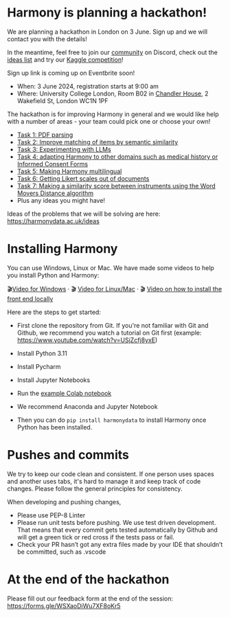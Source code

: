 # Harmony is planning a hackathon!

We are planning a hackathon in London on 3 June. Sign up and we will contact you with the details!

In the meantime, feel free to join our [community](https://harmonydata.ac.uk/community) on Discord, check out the [ideas list](/ideas) and try our [Kaggle competition](https://harmonydata.ac.uk//kaggle)!

Sign up link is coming up on Eventbrite soon!

* When: 3 June 2024, registration starts at 9:00 am
* Where: University College London, Room B02 in [Chandler House](https://www.ucl.ac.uk/pals/contact/how-find-chandler-house), 2 Wakefield St, London WC1N 1PF

The hackathon is for improving Harmony in general and we would like help with a number of areas - your team could pick one or choose your own!

* [Task 1: PDF parsing](./1-pdf-parsing.md)
* [Task 2: Improve matching of items by semantic similarity](./2-matching.md)
* [Task 3: Experimenting with LLMs](./3-add-llms.md)
* [Task 4: adapting Harmony to other domains such as medical history or Informed Consent Forms](./4-other-domains.md)
* [Task 5: Making Harmony multilingual](./5-multilingual.md)
* [Task 6: Getting Likert scales out of documents](./6-likert.md)
* [Task 7: Making a similarity score between instruments using the Word Movers Distance algorithm](./7-similarity.md)
* Plus any ideas you might have!

Ideas of the problems that we will be solving are here: https://harmonydata.ac.uk/ideas 


# Installing Harmony

You can use Windows, Linux or Mac. We have made some videos to help you install Python and Harmony:

🎬[Video for Windows](https://www.youtube.com/watch?v=Okk8tUMDr6g) · 🎬 [Video for Linux/Mac](https://www.youtube.com/watch?v=enWh0-4I0Sg) · 🎬 [Video on how to install the front end locally](https://youtu.be/1xp3Uh6dptg)

Here are the steps to get started:

* First clone the repository from Git. If you're not familiar with Git and Github, we recommend you watch a tutorial on Git first (example: https://www.youtube.com/watch?v=USjZcfj8yxE)
* Install Python 3.11
* Install Pycharm
* Install Jupyter Notebooks
* Run the [example Colab notebook](https://colab.research.google.com/github/harmonydata/harmony/blob/main/Harmony_example_walkthrough.ipynb)

* We recommend Anaconda and Jupyter Notebook
* Then you can do `pip install harmonydata` to install Harmony once Python has been installed.

# Pushes and commits

We try to keep our code clean and consistent. If one person uses spaces and another uses tabs, it's hard to manage it and keep track of code changes. Please follow the general principles for consistency.

When developing and pushing changes,

* Please use PEP-8 Linter
* Please run unit tests before pushing. We use test driven development. That means that every commit gets tested automatically by Github and will get a green tick or red cross if the tests pass or fail.
* Check your PR hasn’t got any extra files made by your IDE that shouldn’t be committed, such as .vscode

# At the end of the hackathon

Please fill out our feedback form at the end of the session: https://forms.gle/WSXaoDiWu7XF8oKr5
